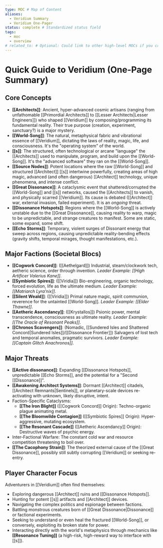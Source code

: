 ```yaml
---
type: MOC # Map of Content
aliases:
  - Veridium Summary
  - Veridium One-Pager
status: complete # Standardized status field
tags:
  - moc
  - overview
# related_to: # Optional: Could link to other high-level MOCs if you create them
---
```

# Quick Guide to Veridium (One-Page Summary)

## Core Concepts

* **[[Architects]]**: Ancient, hyper-advanced cosmic artisans (ranging from unfathomable [[Primordial Architects]] to [[Lesser Architects|Lesser Engineers]]) who shaped [[Veridium]] by composing/programming its fundamental reality. Their true purpose (creation, experiment, sanctuary?) is a major mystery.
* **[[World-Song]]**: The natural, metaphysical fabric and vibrational essence of [[Veridium]], dictating the laws of reality, magic, life, and consciousness. It's the "operating system" of the world.
* **[[s]]**: The structured, often technological or arcane "language" the [[Architects]] used to manipulate, program, and build upon the [[World-Song]]. It's the "advanced software" they ran on the [[World-Song]].
* **[[Source Nodes]]**: Potent locations where the raw [[World-Song]] and structured [[Architect]] [[s]] intertwine powerfully, creating areas of high magic, advanced (and often dangerous) [[Architect]] technology, unique phenomena, and intense conflict.
* **[[Great Dissonance]]**: A cataclysmic event that shattered/corrupted the [[World-Song]] and [[s]] networks, caused the [[Architects]] to vanish, and physically scarred [[Veridium]]. Its cause is debated ([[Architect]] war, external invasion, failed experiment). It is an *ongoing* threat.
* **[[Dissonance Hotspots]]**: Regions where the [[World-Song]] is actively unstable due to the [[Great Dissonance]], causing reality to warp, magic to be unpredictable, and strange creatures to manifest. Some are static, some expand, some shift.
* **[[Echo Storms]]**: Temporary, violent surges of Dissonant energy that sweep across regions, causing unpredictable reality-bending effects (gravity shifts, temporal mirages, thought manifestations, etc.).

## Major Factions (Societal Blocs)

* **[[Cogwork Concord]]**: ([[Aethelgard]]) Industrial, steam/clockwork tech, aetheric science, order through invention. *Leader Example: [[High Artificer Valerius Kane]]*.
* **[[Symbiotic Spires]]**: ([[Viridia]]) Bio-engineering, organic technology, forced evolution, life as the ultimate medium. *Leader Example: [[Matriarch Lyra’nix]]*.
* **[[Silent Weald]]**: ([[Viridia]]) Primal nature magic, spirit communion, reverence for the untainted [[World-Song]]. *Leader Example: [[Elder Thawne]]*.
* **[[Aetheric Ascendancy]]**: ([[Krystallos]]) Psionic power, mental transcendence, consciousness as ultimate reality. *Leader Example: [[The Oracle of Resonant Peaks]]*.
* **[[Chronos Scavengers]]**: (Nomadic, [[Sundered Isles and Shattered Concord|Sundered Isles]]/[[Dissonance Frontier]]) Salvagers of lost tech and temporal anomalies, pragmatic survivors. *Leader Example: [[Captain Glitch Anachronos]]*.

## Major Threats

* **[[Active dissonance]]**: Expanding [[Dissonance Hotspots]], unpredictable [[Echo Storms]], and the potential for a "Second [[Dissonance]]".
* **[[Awakening Architect Systems]]**: Dormant [[Architect]] citadels, [[Architect Remnants|Sentinels]], or planetary-scale devices re-activating with unknown, likely disruptive, intent.
* Faction-Specific Cataclysms:
    * **[[The Iron Blight]]** ([[Cogwork Concord]] Origin): Techno-organic plague animating metal.
    * **[[The Bloomwilde Contagion]]** ([[Symbiotic Spires]] Origin): Hyper-aggressive, mutating ecosystem.
    * **[[The Resonant Cascade]]** ([[Aetheric Ascendancy]] Origin): Destructive waves of psychic energy.
* Inter-Factional Warfare: The constant cold war and resource competition threatening to boil over.
* **[[The Cacophony Strain]]**: The theorized external cause of the [[Great Dissonance]], possibly still subtly corrupting [[Veridium]] or seeking re-entry.

## Player Character Focus

Adventurers in [[Veridium]] often find themselves:
* Exploring dangerous [[Architect]] ruins and [[Dissonance Hotspots]].
* Hunting for potent [[s]] artifacts and [[Architect]] devices.
* Navigating the complex politics and espionage between factions.
* Battling monstrous creatures born of [[Great Dissonance|Dissonance]] or factional experiments.
* Seeking to understand or even heal the fractured [[World-Song]], or conversely, exploiting its broken state for power.
* Interacting directly with the world's metaphysics through mechanics like **[[Resonance Tuning]]** (a high-risk, high-reward way to interface with [[s]]).